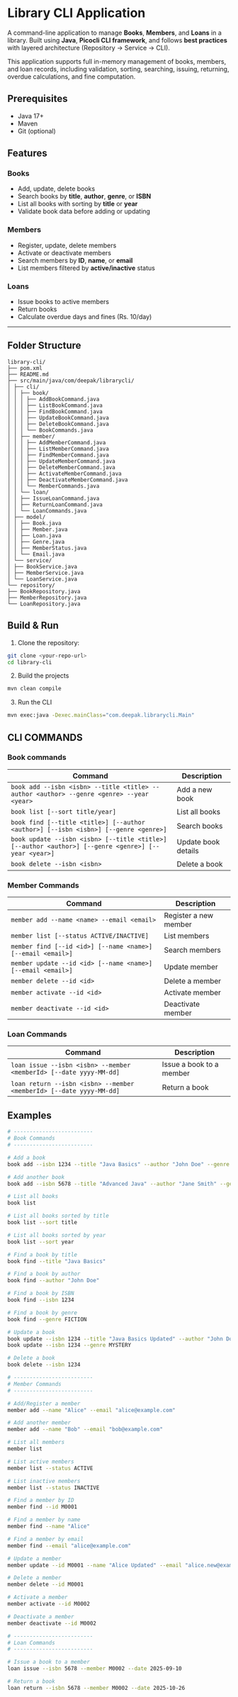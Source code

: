 # Library CLI Application

A command-line application to manage **Books**, **Members**, and **Loans** in a library. Built using **Java**, **Picocli CLI framework**, and follows **best practices** with layered architecture (Repository → Service → CLI).  

This application supports full in-memory management of books, members, and loan records, including validation, sorting, searching, issuing, returning, overdue calculations, and fine computation.



## Prerequisites

- Java 17+
- Maven
- Git (optional)


## Features

### Books
- Add, update, delete books
- Search books by **title**, **author**, **genre**, or **ISBN**
- List all books with sorting by **title** or **year**
- Validate book data before adding or updating

### Members
- Register, update, delete members
- Activate or deactivate members
- Search members by **ID**, **name**, or **email**
- List members filtered by **active/inactive** status

### Loans
- Issue books to active members
- Return books
- Calculate overdue days and fines (Rs. 10/day)

---

## Folder Structure
```
library-cli/
├── pom.xml
├── README.md
├── src/main/java/com/deepak/librarycli/
│ ├── cli/
│ │ ├── book/
│ │ │ ├── AddBookCommand.java
│ │ │ ├── ListBookCommand.java
│ │ │ ├── FindBookCommand.java
│ │ │ ├── UpdateBookCommand.java
│ │ │ ├── DeleteBookCommand.java
│ │ │ └── BookCommands.java
│ │ ├── member/
│ │ │ ├── AddMemberCommand.java
│ │ │ ├── ListMemberCommand.java
│ │ │ ├── FindMemberCommand.java
│ │ │ ├── UpdateMemberCommand.java
│ │ │ ├── DeleteMemberCommand.java
│ │ │ ├── ActivateMemberCommand.java
│ │ │ ├── DeactivateMemberCommand.java
│ │ │ └── MemberCommands.java
│ │ └── loan/
│ │ ├── IssueLoanCommand.java
│ │ ├── ReturnLoanCommand.java
│ │ └── LoanCommands.java
│ ├── model/
│ │ ├── Book.java
│ │ ├── Member.java
│ │ ├── Loan.java
│ │ ├── Genre.java
│ │ ├── MemberStatus.java
│ │ └── Email.java
│ └── service/
│ ├── BookService.java
│ ├── MemberService.java
│ └── LoanService.java
└── repository/
├── BookRepository.java
├── MemberRepository.java
└── LoanRepository.java
```


## Build & Run

1. Clone the repository:

```bash
git clone <your-repo-url>
cd library-cli
```
2. Build the projects
```bash
mvn clean compile
```
3. Run the CLI
```bash
mvn exec:java -Dexec.mainClass="com.deepak.librarycli.Main"
```

## CLI COMMANDS
### Book commands
| Command                                                                                             | Description         |    
| --------------------------------------------------------------------------------------------------- | ------------------- |
| `book add --isbn <isbn> --title <title> --author <author> --genre <genre> --year <year>`            | Add a new book      |   
| `book list [--sort title/year]  `                                                                   | List all books      |
| `book find [--title <title>] [--author <author>] [--isbn <isbn>] [--genre <genre>]`                 | Search books        |                                
| `book update --isbn <isbn> [--title <title>] [--author <author>] [--genre <genre>] [--year <year>]` | Update book details |
| `book delete --isbn <isbn>`                                                                         | Delete a book       |             

### Member Commands
| Command                                                     | Description           |              
| ----------------------------------------------------------- | --------------------- |
| `member add --name <name> --email <email>`                  | Register a new member |              
| `member list [--status ACTIVE/INACTIVE]`                    | List members          |
| `member find [--id <id>] [--name <name>] [--email <email>]` | Search members        |              
| `member update --id <id> [--name <name>] [--email <email>]` | Update member         |              
| `member delete --id <id>`                                   | Delete a member       |              
| `member activate --id <id>`                                 | Activate member       |              
| `member deactivate --id <id>`                               | Deactivate member     |    

### Loan Commands
| Command                                                             | Description                                      |
| ------------------------------------------------------------------- | ------------------------------------------------ |
| `loan issue --isbn <isbn> --member <memberId> [--date yyyy-MM-dd]`  | Issue a book to a member                         |
| `loan return --isbn <isbn> --member <memberId> [--date yyyy-MM-dd]` | Return a book                                    |


## Examples
```bash
# -------------------------
# Book Commands
# -------------------------

# Add a book
book add --isbn 1234 --title "Java Basics" --author "John Doe" --genre FICTION --year 2023

# Add another book
book add --isbn 5678 --title "Advanced Java" --author "Jane Smith" --genre FANTASY --year 2024

# List all books
book list

# List all books sorted by title
book list --sort title

# List all books sorted by year
book list --sort year

# Find a book by title
book find --title "Java Basics"

# Find a book by author
book find --author "John Doe"

# Find a book by ISBN
book find --isbn 1234

# Find a book by genre
book find --genre FICTION

# Update a book
book update --isbn 1234 --title "Java Basics Updated" --author "John Doe" --year 2025
book update --isbn 1234 --genre MYSTERY

# Delete a book
book delete --isbn 1234

# -------------------------
# Member Commands
# -------------------------

# Add/Register a member
member add --name "Alice" --email "alice@example.com"

# Add another member
member add --name "Bob" --email "bob@example.com"

# List all members
member list

# List active members
member list --status ACTIVE

# List inactive members
member list --status INACTIVE

# Find a member by ID
member find --id M0001

# Find a member by name
member find --name "Alice"

# Find a member by email
member find --email "alice@example.com"

# Update a member
member update --id M0001 --name "Alice Updated" --email "alice.new@example.com"

# Delete a member
member delete --id M0001

# Activate a member
member activate --id M0002

# Deactivate a member
member deactivate --id M0002

# -------------------------
# Loan Commands
# -------------------------

# Issue a book to a member
loan issue --isbn 5678 --member M0002 --date 2025-09-10

# Return a book
loan return --isbn 5678 --member M0002 --date 2025-10-26
